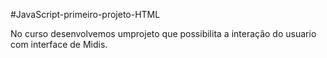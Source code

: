 #JavaScript-primeiro-projeto-HTML

No curso desenvolvemos umprojeto que possibilita a interação do usuario com interface de Midis.
